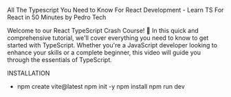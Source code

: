 All The Typescript You Need to Know For React Development - Learn TS For React in 50 Minutes by Pedro Tech

Welcome to our React TypeScript Crash Course! 🚀 In this quick and comprehensive tutorial, we'll cover everything you need to know to get started with TypeScript. Whether you're a JavaScript developer looking to enhance your skills or a complete beginner, this video will guide you through the essentials of TypeScript.

INSTALLATION
- npm create vite@latest
    npm init -y
    npm install
    npm run dev